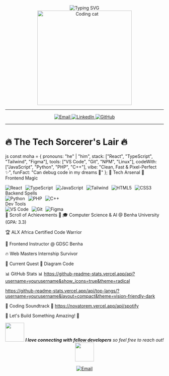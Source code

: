 <div align="center">

  <img src="https://readme-typing-svg.demolab.com?font=Fira+Code&size=28&duration=2000&pause=500&color=F8D866&center=true&vCenter=true&width=500&lines=%F0%9F%91%8B+Hey+There%2C+I'm+MOHA!;%F0%9F%92%BB+Code+Wizard+%7C+UI+Alchemist;%F0%9F%8C%8D+Digital+Nomad+from+Egypt" alt="Typing SVG" />

  <br/>
  <img src="https://media.giphy.com/media/L1R1tvI9svkIWwpVYr/giphy.gif" width="300" alt="Coding cat"/>

</div>

---

<p align="center">
  <a href="mailto:mohammedayman2534@gmail.com">
    <img src="https://img.shields.io/badge/Email-%23FF0000?style=for-the-badge&logo=gmail&logoColor=white" alt="Email" />
  </a>
  <a href="https://www.linkedin.com/in/mohammed-ayman-910706268">
    <img src="https://img.shields.io/badge/LinkedIn-0077B5?style=for-the-badge&logo=linkedin&logoColor=white" alt="LinkedIn" />
  </a>
  <a href="https://github.com/yourusername">
    <img src="https://img.shields.io/badge/GitHub-181717?style=for-the-badge&logo=github&logoColor=white" alt="GitHub" />
  </a>
</p>

---

# 🔥 The Tech Sorcerer's Lair 🔥

js
const moha = {
  pronouns: "he" | "him",
  stack: ["React", "TypeScript", "Tailwind", "Figma"],
  tools: ["VS Code", "Git", "NPM", "Linux"],
  codeWith: ["JavaScript", "Python", "PHP", "C++"],
  vibe: "Clean, Fast & Pixel-Perfect ✨",
  funFact: "Can debug code in my dreams 💭"
};
🚀 Tech Arsenal 🚀
Frontend Magic
<div style="display: flex; flex-wrap: wrap; gap: 10px;"> <img src="https://img.shields.io/badge/React-61DAFB?style=for-the-badge&logo=react&logoColor=black" alt="React"> <img src="https://img.shields.io/badge/TypeScript-3178C6?style=for-the-badge&logo=typescript&logoColor=white" alt="TypeScript"> <img src="https://img.shields.io/badge/JavaScript-F7DF1E?style=for-the-badge&logo=javascript&logoColor=black" alt="JavaScript"> <img src="https://img.shields.io/badge/Tailwind_CSS-38B2AC?style=for-the-badge&logo=tailwind-css&logoColor=white" alt="Tailwind"> <img src="https://img.shields.io/badge/HTML5-E34F26?style=for-the-badge&logo=html5&logoColor=white" alt="HTML5"> <img src="https://img.shields.io/badge/CSS3-1572B6?style=for-the-badge&logo=css3&logoColor=white" alt="CSS3"> </div>
Backend Spells
<div style="display: flex; flex-wrap: wrap; gap: 10px;"> <img src="https://img.shields.io/badge/Python-3776AB?style=for-the-badge&logo=python&logoColor=white" alt="Python"> <img src="https://img.shields.io/badge/PHP-777BB4?style=for-the-badge&logo=php&logoColor=white" alt="PHP"> <img src="https://img.shields.io/badge/C++-00599C?style=for-the-badge&logo=c%2B%2B&logoColor=white" alt="C++"> </div>
Dev Tools
<div style="display: flex; flex-wrap: wrap; gap: 10px;"> <img src="https://img.shields.io/badge/VS_Code-007ACC?style=for-the-badge&logo=visual-studio-code&logoColor=white" alt="VS Code"> <img src="https://img.shields.io/badge/Git-F05032?style=for-the-badge&logo=git&logoColor=white" alt="Git"> <img src="https://img.shields.io/badge/Figma-F24E1E?style=for-the-badge&logo=figma&logoColor=white" alt="Figma"> </div>
📜 Scroll of Achievements 📜
🎓 Computer Science & AI @ Benha University (GPA: 3.3)

🏆 ALX Africa Certified Code Warrior

🚀 Frontend Instructor @ GDSC Benha

🔥 Web Masters Internship Survivor

🌌 Current Quest 🌌
Diagram
Code




📊 GitHub Stats 📊
https://github-readme-stats.vercel.app/api?username=yourusername&show_icons=true&theme=radical

https://github-readme-stats.vercel.app/api/top-langs/?username=yourusername&layout=compact&theme=vision-friendly-dark

🎵 Coding Soundtrack 🎵
https://novatorem.vercel.app/api/spotify

🤝 Let's Build Something Amazing! 🤝
<p align="center"> <img src="https://media.giphy.com/media/LnQjpWaON8nhr21vNW/giphy.gif" width="60"> <em><b>I love connecting with fellow developers</b> so feel free to reach out!</em> <img src="https://media.giphy.com/media/LnQjpWaON8nhr21vNW/giphy.gif" width="60"> </p><div align="center"> <a href="mailto:mohammedayman2534@gmail.com"> <img src="https://img.shields.io/badge/SEND_ME_A_MESSAGE-%23EA4335.svg?style=for-the-badge&logo=gmail&logoColor=white" alt="Email"> </a> </div> 
